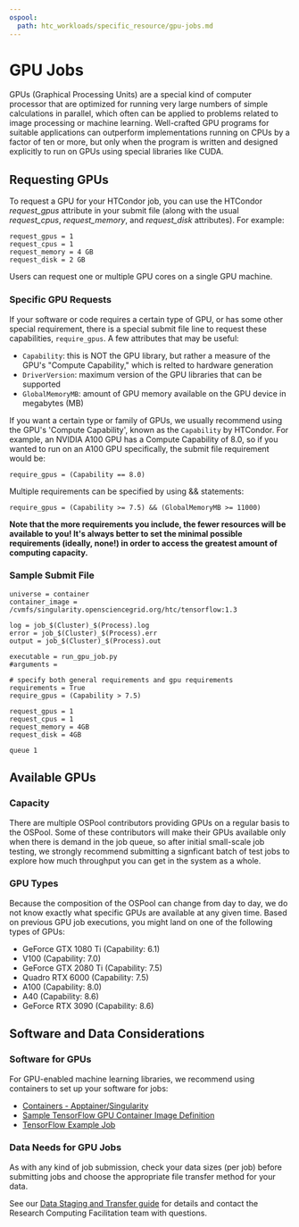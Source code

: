 ```yaml
---
ospool:
  path: htc_workloads/specific_resource/gpu-jobs.md
---
```


GPU Jobs
========

GPUs (Graphical Processing Units) are a special kind of computer
processor that are optimized for running very large numbers of simple
calculations in parallel, which often can be applied to problems related
to image processing or machine learning. Well-crafted GPU programs for
suitable applications can outperform implementations running on CPUs
by a factor of ten or more, but only when the program is written and
designed explicitly to run on GPUs using special libraries like CUDA.

## Requesting GPUs

To request a GPU for your HTCondor job, you can use the 
HTCondor *request_gpus* attribute in your submit file (along 
with the usual *request_cpus*, *request_memory*, and *request_disk*
attributes). For example:

    request_gpus = 1
    request_cpus = 1
    request_memory = 4 GB
    request_disk = 2 GB

Users can request one or multiple GPU cores on a single GPU machine.

### Specific GPU Requests

If your software or code requires a certain type of GPU, or has some
other special requirement, there is a special submit file line to
request these capabilities, `require_gpus`. A few attributes that may
be useful: 

  * `Capability`: this is NOT the GPU library, but rather a measure of the GPU's "Compute Capability," which is relted to hardware generation
  * `DriverVersion`: maximum version of the GPU libraries that can be supported
  * `GlobalMemoryMB`: amount of GPU memory available on the GPU device in megabytes (MB)

If you want a certain type or family of GPUs, we usually recommend using the GPU's 
'Compute Capability', known as the `Capability` by HTCondor. For example, an NVIDIA A100 GPU has a 
Compute Capability of 8.0, so if you wanted to run on an A100 GPU specifically, 
the submit file requirement would be: 

    require_gpus = (Capability == 8.0)

Multiple requirements can be specified by using && statements:

    require_gpus = (Capability >= 7.5) && (GlobalMemoryMB >= 11000)

**Note that the more requirements you include, the fewer resources will be available 
to you! It's always better to set the minimal possible requirements (ideally, none!) 
in order to access the greatest amount of computing capacity.**

### Sample Submit File

    universe = container
    container_image = /cvmfs/singularity.opensciencegrid.org/htc/tensorflow:1.3

    log = job_$(Cluster)_$(Process).log
    error = job_$(Cluster)_$(Process).err
    output = job_$(Cluster)_$(Process).out
    
    executable = run_gpu_job.py
    #arguments = 
   
    # specify both general requirements and gpu requirements 
    requirements = True
    require_gpus = (Capability > 7.5)
    
    request_gpus = 1
    request_cpus = 1
    request_memory = 4GB
    request_disk = 4GB
    
    queue 1

## Available GPUs

### Capacity

There are multiple OSPool contributors providing GPUs on a regular
basis to the OSPool. Some of these contributors will make their GPUs
available only when there is demand in the job queue, so after initial
small-scale job testing, we strongly recommend submitting a signficant
batch of test jobs to explore how much throughput you can get in the
system as a whole.

### GPU Types

Because the composition of the OSPool can change from day to day, we do
not know exactly what specific GPUs are available at any given time.
Based on previous GPU job executions, you might land on one of the
following types of GPUs:

* GeForce GTX 1080 Ti (Capability: 6.1)
* V100 (Capability: 7.0)
* GeForce GTX 2080 Ti (Capability: 7.5)
* Quadro RTX 6000 (Capability: 7.5)
* A100 (Capability: 8.0)
* A40 (Capability: 8.6)
* GeForce RTX 3090 (Capability: 8.6)

## Software and Data Considerations

### Software for GPUs

For GPU-enabled machine learning libraries, we recommend using 
containers to set up your software for jobs: 

  * [Containers - Apptainer/Singularity](../../../htc_workloads/using_software/containers-singularity/)
  * [Sample TensorFlow GPU Container Image Definition](https://github.com/opensciencegrid/osgvo-tensorflow-gpu/blob/master/Dockerfile)
  * [TensorFlow Example Job](../../../software_examples/machine_learning/tutorial-tensorflow-containers/)

### Data Needs for GPU Jobs

As with any kind of job submission, check your data sizes (per job) before submitting 
jobs and choose the appropriate file transfer method for your data. 

See our [Data Staging and Transfer guide](../../../htc_workloads/managing_data/osgconnect-storage/) for
details and contact the Research Computing Facilitation team with questions.
